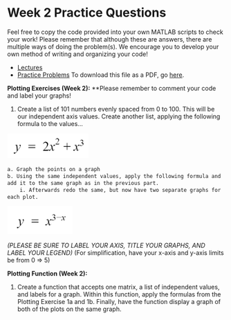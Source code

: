 # Week 2 Practice Questions
Feel free to copy the code provided into your own MATLAB scripts to check your work! Please remember that although these are answers, there are multiple ways of doing the problem(s). We encourage you to develop your own method of writing and organizing your code!
- [Lectures](https://jacksonburns.github.io/MATLAB-Start-to-Finish/Lectures/Lectures-Landing-Page)
- [Practice Problems](https://jacksonburns.github.io/MATLAB-Start-to-Finish/Practice-Problems/Practice-Problems-Landing-Page)
To download this file as a PDF, go [here](https://github.com/JacksonBurns/MATLAB-Start-to-Finish/blob/master/Practice-Problems/Week-2/Mini-Assignment%20Week%202.pdf).

**Plotting Exercises (Week 2):**
**Please remember to comment your code and label your graphs!

1. Create a list of 101 numbers evenly spaced from 0 to 100. This will be our independent axis values. Create another list, applying the following formula to the values...

![Image of formula needed for problem 1](formula_1.png)

	a. Graph the points on a graph
	b. Using the same independent values, apply the following formula and add it to the same graph as in the previous part.
		i. Afterwards redo the same, but now have two separate graphs for each plot.
![Image of formula needed for problem 1b](formula_2.png)

*(PLEASE BE SURE TO LABEL YOUR AXIS, TITLE YOUR GRAPHS, AND LABEL YOUR LEGEND)*
(For simplification, have your x-axis and y-axis limits be from 0 => 5)

**Plotting Function (Week 2):**

1. Create a function that accepts one matrix, a list of independent values, and labels for a graph. Within this function, apply the formulas from the Plotting Exercise 1a and 1b. Finally, have the function display a graph of both of the plots on the same graph.